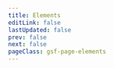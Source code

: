 ```yaml
---
title: Elements
editLink: false
lastUpdated: false
prev: false
next: false
pageClass: gsf-page-elements
---
```


<MainPageLinks page-name="elements"/>
